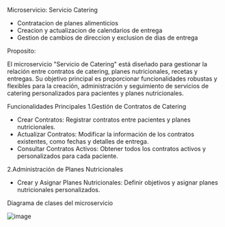 Microservicio: Servicio Catering

- Contratacion de planes alimenticios
- Creacion y actualizacion de calendarios de entrega
- Gestion de cambios de direccion y exclusion de dias de entrega

Proposito:

El microservicio "Servicio de Catering" está diseñado para gestionar la relación entre
contratos de catering, planes nutricionales, recetas y entregas. 
Su objetivo principal es proporcionar funcionalidades robustas y flexibles para la creación, 
administración y seguimiento de servicios de catering personalizados para pacientes y planes 
nutricionales.

Funcionalidades Principales
1.Gestión de Contratos de Catering
- Crear Contratos: Registrar contratos entre pacientes y planes nutricionales.
- Actualizar Contratos: Modificar la información de los contratos existentes, como fechas y
  detalles de entrega.
- Consultar Contratos Activos: Obtener todos los contratos activos y personalizados para cada
  paciente.

2.Administración de Planes Nutricionales
- Crear y Asignar Planes Nutricionales: Definir objetivos y asignar planes nutricionales
  personalizados.
  
Diagrama de clases del microservicio

![image](https://github.com/user-attachments/assets/60732343-8707-49c9-b7a1-dca76321d589)

